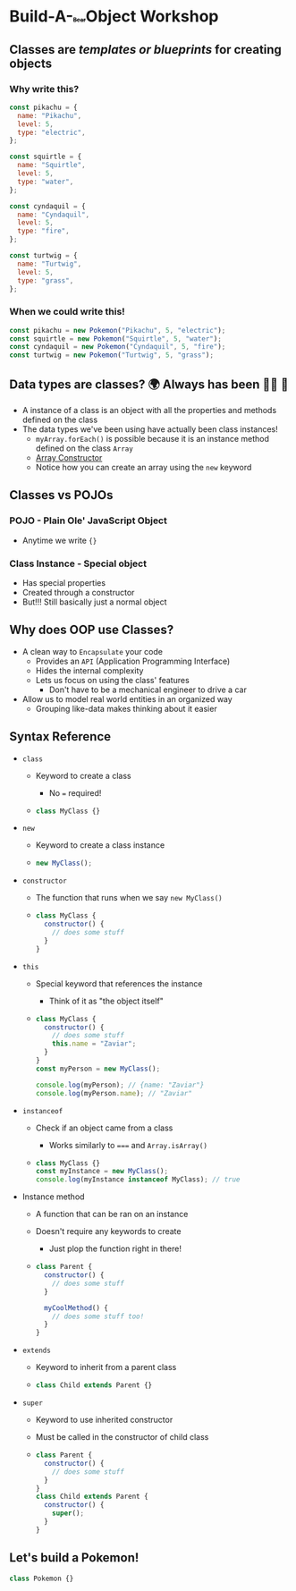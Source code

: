 # Build-A-<font size="1">~~Bear~~</font>Object Workshop

## Classes are **_templates or blueprints_** for creating objects

### Why write this?

```js
const pikachu = {
  name: "Pikachu",
  level: 5,
  type: "electric",
};

const squirtle = {
  name: "Squirtle",
  level: 5,
  type: "water",
};

const cyndaquil = {
  name: "Cyndaquil",
  level: 5,
  type: "fire",
};

const turtwig = {
  name: "Turtwig",
  level: 5,
  type: "grass",
};
```

### When we could write this!

```js
const pikachu = new Pokemon("Pikachu", 5, "electric");
const squirtle = new Pokemon("Squirtle", 5, "water");
const cyndaquil = new Pokemon("Cyndaquil", 5, "fire");
const turtwig = new Pokemon("Turtwig", 5, "grass");
```

## Data types are classes? 🌍 Always has been 👨‍🚀 🔫

- A instance of a class is an object with all the properties and methods defined
  on the class
- The data types we've been using have actually been class instances!
  - `myArray.forEach()` is possible because it is
    an instance method defined on the class `Array`
  - [Array Constructor](https://developer.mozilla.org/en-US/docs/Web/JavaScript/Reference/Global_Objects/Array/Array)
  - Notice how you can create an array using the `new` keyword

## Classes vs POJOs

### POJO - Plain Ole' JavaScript Object

- Anytime we write `{}`

### Class Instance - Special object

- Has special properties
- Created through a constructor
- But!!! Still basically just a normal object

## Why does OOP use Classes?

- A clean way to `Encapsulate` your code
  - Provides an `API` (Application Programming Interface)
  - Hides the internal complexity
  - Lets us focus on using the class' features
    - Don't have to be a mechanical engineer to drive a car
- Allow us to model real world entities in an organized way
  - Grouping like-data makes thinking about it easier

## Syntax Reference

- `class`

  - Keyword to create a class

    - No `=` required!

  - ```js
    class MyClass {}
    ```

- `new`

  - Keyword to create a class instance

  - ```js
    new MyClass();
    ```

- `constructor`

  - The function that runs when we say `new MyClass()`

  - ```js
    class MyClass {
      constructor() {
        // does some stuff
      }
    }
    ```

- `this`

  - Special keyword that references the instance

    - Think of it as "the object itself"

  - ```js
    class MyClass {
      constructor() {
        // does some stuff
        this.name = "Zaviar";
      }
    }
    const myPerson = new MyClass();

    console.log(myPerson); // {name: "Zaviar"}
    console.log(myPerson.name); // "Zaviar"
    ```

- `instanceof`

  - Check if an object came from a class

    - Works similarly to `===` and `Array.isArray()`

  - ```js
    class MyClass {}
    const myInstance = new MyClass();
    console.log(myInstance instanceof MyClass); // true
    ```

- Instance method

  - A function that can be ran on an instance

  - Doesn't require any keywords to create

    - Just plop the function right in there!

  - ```js
    class Parent {
      constructor() {
        // does some stuff
      }

      myCoolMethod() {
        // does some stuff too!
      }
    }
    ```

- `extends`

  - Keyword to inherit from a parent class

  - ```js
    class Child extends Parent {}
    ```

- `super`

  - Keyword to use inherited constructor

  - Must be called in the constructor of child class

  - ```js
    class Parent {
      constructor() {
        // does some stuff
      }
    }
    class Child extends Parent {
      constructor() {
        super();
      }
    }
    ```

## Let's build a Pokemon!

```js
class Pokemon {}
```
